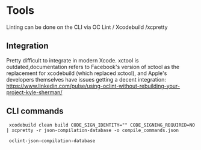 # Tools
Linting can be done on the CLI via OC Lint / Xcodebuild /xcpretty

## Integration

Pretty difficult to integrate in modern Xcode. xctool is outdated,documentation refers to Facebook's version of xctool as the replacement for xcodebuild (which replaced xctool), and Apple's developers themselves have issues getting a decent integration: https://www.linkedin.com/pulse/using-oclint-without-rebuilding-your-project-kyle-sherman/ 

## CLI commands

     xcodebuild clean build CODE_SIGN_IDENTITY="" CODE_SIGNING_REQUIRED=NO  | xcpretty -r json-compilation-database -o compile_commands.json

     oclint-json-compilation-database 
